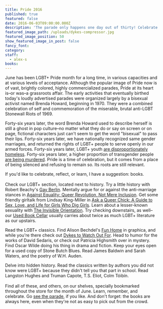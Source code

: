 ```yaml
---
title: Pride 2016
published: true
featured: false
date: 2016-06-03T09:00:00.000Z
description: 'The parade only happens one day out of thirty! Celebrate LGBT+ Pride month with the Booksmith and a nice dollop of quiet reading.'
featured_image_path: /uploads/dykes-compressor.jpg
featured_image_position: 50
show_featured_image_in_post: false
fancy_font:
category:
staff:
  - alex-s
books:
---
```



June has been LGBT+ Pride month for a long time, in various capacities and at various levels of acceptance. Although the popular image of Pride now is of vast, brightly colored, highly commercialized parades, Pride at its heart is–or was–a grassroots affair. The early activities that eventually birthed today's loudly advertised parades were organized largely by a bisexual activist named Brenda Howard, beginning in 1970. They were a combined celebration of self and commemoration of the miserable, brutal anti-LGBT Stonewall Riots of 1969.

Forty-six years later, the word Brenda Howard used to describe herself is still a ghost in pop culture–no matter what they do or say on screen or on page, fictional characters just can't seem to get the word "bisexual" to pass their lips. Forty-six years later, we have nationally recognized same gender marriages, and returned the rights of LGBT+ people to serve openly in our armed forces. Forty-six years later, LGBT+ youth [are disproportionately homeless](http://nationalhomeless.org/issues/lgbt/). Forty-six years later, a higher proportion of transgender people [are being murdered](http://www.theguardian.com/us-news/2015/nov/13/transgender-homicide-victims-us-has-hit-historic-high). Pride is a time of celebration, but it comes from a place of being silenced and refusing to remain so. Its roots are still relevant.

If you'd like to celebrate, reflect, or learn, I have a suggestion: books.
<br>
<br>Check our LGBT+ section, located next to history. Try a little history with Robert Beachy's [Gay Berlin](http://www.brooklinebooksmith-shop.com/book/9780307473134). Mentally argue for or against the anti-marriage stances in [Against Equality: Queer Revolution, Not Mere Inclusion](http://www.brooklinebooksmith-shop.com/book/9781849351843). Get some friendly girltalk from Lindsay King-Miller in [Ask a Queer Chick: A Guide to Sex, Love, and Life for Girls Who Dig Girls](http://www.brooklinebooksmith-shop.com/book/9780147516787). Learn about a lesser-known sexuality with [The Invisible Orientation](http://www.brooklinebooksmith-shop.com/book/9781634502436). Try checking downstairs, as well–our [Used Book Cellar](http://www.brooklinebooksmith.com/used-books/) usually carries about twice as much LGBT+ literature as our upstairs.

Read the LGBT+ classics. Find Alison Bechdel's [Fun Home](http://www.brooklinebooksmith-shop.com/book/9780618871711) in graphica, and while you're there check out [Dykes to Watch Out For](http://www.brooklinebooksmith-shop.com/book/9780618968800). Head to humor for the works of David Sedaris, or check out Patricia Highsmith over in mystery. Find Oscar Wilde doing his thing in drama and fiction. Keep your eyes open for a used copy of Stone Butch Blues. Read James Baldwin and Sarah Waters, and the poetry of W.H. Auden.

Delve into hidden history. Read the classics written by authors you did not know were LGBT+ because they didn't tell you that part in school. Read Langston Hughes and Truman Capote, T.S. Eliot, Colm Tóibín.
<br>
<br>Find all of these, and others, on our shelves, specially bookmarked throughout the store for the month of June. Learn, remember, and celebrate. Go [see the parade](http://www.bostonpride.org/), if you like. And don't forget: the books are always here, even when they're not as easy to pick out from the crowd.